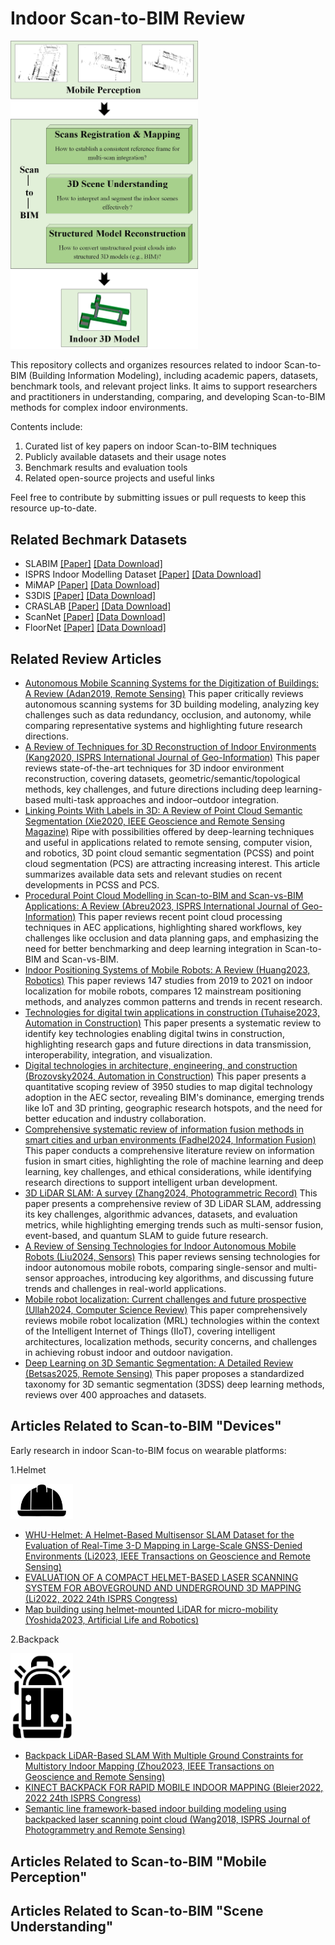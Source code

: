 # Indoor Scan-to-BIM Review

<img src="Pipeline of Indoor Scan-to-BIM.jpg" alt="Indoor Scan-to-BIM Review" width="300"/>

This repository collects and organizes resources related to indoor Scan-to-BIM (Building Information Modeling), including academic papers, datasets, benchmark tools, and relevant project links. It aims to support researchers and practitioners in understanding, comparing, and developing Scan-to-BIM methods for complex indoor environments.

Contents include:
1. Curated list of key papers on indoor Scan-to-BIM techniques
2. Publicly available datasets and their usage notes
3. Benchmark results and evaluation tools
4. Related open-source projects and useful links

Feel free to contribute by submitting issues or pull requests to keep this resource up-to-date.

## Related Bechmark Datasets

- SLABIM [[Paper]](http://doi.org/10.48550/arXiv.2502.16856) [[Data Download]](https://github.com/HKUST-Aerial-Robotics/SLABIM.git)
- ISPRS Indoor Modelling Dataset [[Paper]](http://doi.org/10.5194/isprs-archives-XLIII-B5-2020-207-2020) [[Data Download]](https://dpv.uvigo.es/index.php/s/edzBCDDGkHjSWGC)
- MiMAP [[Paper]](http://doi.org/10.5194/isprs-annals-V-5-2020-117-2020) [[Data Download]](https://dpv.uvigo.es/index.php/s/edzBCDDGkHjSWGC)
- S3DIS [[Paper]](http://doi.org/10.1109/CVPR.2016.170) [[Data Download]](https://redivis.com/datasets/9q3m-9w5pa1a2h/files)
- CRASLAB [[Paper]](http://doi.org/10.3390/data8060101) [[Data Download]](https://doi.org/10.5281/zenodo.7948116)
- ScanNet [[Paper]](http://doi.org/10.1109/CVPR.2017.261) [[Data Download]](https://github.com/ScanNet/ScanNet)
- FloorNet [[Paper]](http://doi.org/10.1007/978-3-030-01231-1_13) [[Data Download]](https://art-programmer.github.io/floornet.html)

## Related Review Articles

- [Autonomous Mobile Scanning Systems for the Digitization of Buildings: A Review (Adan2019, Remote Sensing)](http://doi.org/10.3390/rs11030306) This paper critically reviews autonomous scanning systems for 3D building modeling, analyzing key challenges such as data redundancy, occlusion, and autonomy, while comparing representative systems and highlighting future research directions.
- [A Review of Techniques for 3D Reconstruction of Indoor Environments (Kang2020, ISPRS International Journal of Geo-Information)](http://doi.org/10.3390/ijgi9050330) This paper reviews state-of-the-art techniques for 3D indoor environment reconstruction, covering datasets, geometric/semantic/topological methods, key challenges, and future directions including deep learning-based multi-task approaches and indoor–outdoor integration.
- [Linking Points With Labels in 3D: A Review of Point Cloud Semantic Segmentation (Xie2020, IEEE Geoscience and Remote Sensing Magazine)](http://doi.org/10.1109/MGRS.2019.2937630) Ripe with possibilities offered by deep-learning techniques and useful in applications related to remote sensing, computer vision, and robotics, 3D point cloud semantic segmentation (PCSS) and point cloud segmentation (PCS) are attracting increasing interest. This article summarizes available data sets and relevant studies on recent developments in PCSS and PCS.
- [Procedural Point Cloud Modelling in Scan-to-BIM and Scan-vs-BIM Applications: A Review (Abreu2023, ISPRS International Journal of Geo-Information)](http://doi.org/10.3390/ijgi12070260) This paper reviews recent point cloud processing techniques in AEC applications, highlighting shared workflows, key challenges like occlusion and data planning gaps, and emphasizing the need for better benchmarking and deep learning integration in Scan-to-BIM and Scan-vs-BIM.
- [Indoor Positioning Systems of Mobile Robots: A Review (Huang2023, Robotics)](http://doi.org/10.3390/robotics12020047) This paper reviews 147 studies from 2019 to 2021 on indoor localization for mobile robots, compares 12 mainstream positioning methods, and analyzes common patterns and trends in recent research.
- [Technologies for digital twin applications in construction (Tuhaise2023, Automation in Construction)](http://doi.org/10.1016/j.autcon.2023.104931) This paper presents a systematic review to identify key technologies enabling digital twins in construction, highlighting research gaps and future directions in data transmission, interoperability, integration, and visualization.
- [Digital technologies in architecture, engineering, and construction (Brozovsky2024, Automation in Construction)](http://doi.org/10.1016/j.autcon.2023.105212) This paper presents a quantitative scoping review of 3950 studies to map digital technology adoption in the AEC sector, revealing BIM's dominance, emerging trends like IoT and 3D printing, geographic research hotspots, and the need for better education and industry collaboration.
- [Comprehensive systematic review of information fusion methods in smart cities and urban environments (Fadhel2024, Information Fusion)](http://doi.org/10.1016/j.inffus.2024.102317) This paper conducts a comprehensive literature review on information fusion in smart cities, highlighting the role of machine learning and deep learning, key challenges, and ethical considerations, while identifying research directions to support intelligent urban development.
- [3D LiDAR SLAM: A survey (Zhang2024, Photogrammetric Record)](http://doi.org/10.1111/phor.12497) This paper presents a comprehensive review of 3D LiDAR SLAM, addressing its key challenges, algorithmic advances, datasets, and evaluation metrics, while highlighting emerging trends such as multi-sensor fusion, event-based, and quantum SLAM to guide future research.
- [A Review of Sensing Technologies for Indoor Autonomous Mobile Robots (Liu2024, Sensors)](http://doi.org/10.3390/s24041222) This paper reviews sensing technologies for indoor autonomous mobile robots, comparing single-sensor and multi-sensor approaches, introducing key algorithms, and discussing future trends and challenges in real-world applications.
- [Mobile robot localization: Current challenges and future prospective (Ullah2024, Computer Science Review)](http://doi.org/10.1016/j.cosrev.2024.100651) This paper comprehensively reviews mobile robot localization (MRL) technologies within the context of the Intelligent Internet of Things (IIoT), covering intelligent architectures, localization methods, security concerns, and challenges in achieving robust indoor and outdoor navigation.
- [Deep Learning on 3D Semantic Segmentation: A Detailed Review (Betsas2025, Remote Sensing)](http://doi.org/10.3390/rs17020298) This paper proposes a standardized taxonomy for 3D semantic segmentation (3DSS) deep learning methods, reviews over 400 approaches and datasets.

## Articles Related to Scan-to-BIM "Devices"

Early research in indoor Scan-to-BIM focus on wearable platforms:

1.Helmet

<img src="helmet.png" alt="Devices-Helmet" width="100"/>

- [WHU-Helmet: A Helmet-Based Multisensor SLAM Dataset for the Evaluation of Real-Time 3-D Mapping in Large-Scale GNSS-Denied Environments (Li2023, IEEE Transactions on Geoscience and Remote Sensing)](http://doi.org/10.1109/TGRS.2023.3275307)
- [EVALUATION OF A COMPACT HELMET-BASED LASER SCANNING SYSTEM FOR ABOVEGROUND AND UNDERGROUND 3D MAPPING (Li2022, 2022 24th ISPRS Congress)](http://doi.org/10.5194/isprs-archives-XLIII-B2-2022-215-2022)
- [Map building using helmet-mounted LiDAR for micro-mobility (Yoshida2023, Artificial Life and Robotics)](http://doi.org/10.1007/s10015-022-00848-6)

2.Backpack

<img src="backpack.png" alt="Devices-Backpack" width="100"/>

- [Backpack LiDAR-Based SLAM With Multiple Ground Constraints for Multistory Indoor Mapping (Zhou2023, IEEE Transactions on Geoscience and Remote Sensing)](http://doi.org/10.1109/TGRS.2023.3332916)
- [KINECT BACKPACK FOR RAPID MOBILE INDOOR MAPPING (Bleier2022, 2022 24th ISPRS Congress)](http://doi.org/10.5194/isprs-annals-V-1-2022-121-2022)
- [Semantic line framework-based indoor building modeling using backpacked laser scanning point cloud (Wang2018, ISPRS Journal of Photogrammetry and Remote Sensing)](http://doi.org/10.1016/j.isprsjprs.2018.03.025)




## Articles Related to Scan-to-BIM "Mobile Perception"




## Articles Related to Scan-to-BIM "Scene Understanding"

